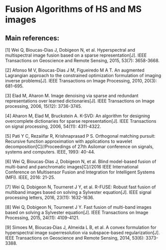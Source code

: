 # Fusion Algorithms of HS and MS images

## Main references:

[1] Wei Q, Bioucas-Dias J, Dobigeon N, et al. Hyperspectral and multispectral image fusion based on a sparse representation[J]. IEEE Transactions on Geoscience and Remote Sensing, 2015, 53(7): 3658-3668.

[2] Afonso M V, Bioucas-Dias J M, Figueiredo M A T. An augmented Lagrangian approach to the constrained optimization formulation of imaging inverse problems[J]. IEEE Transactions on Image Processing, 2010, 20(3): 681-695.

[3] Elad M, Aharon M. Image denoising via sparse and redundant representations over learned dictionaries[J]. IEEE Transactions on Image processing, 2006, 15(12): 3736-3745.

[4] Aharon M, Elad M, Bruckstein A. K-SVD: An algorithm for designing overcomplete dictionaries for sparse representation[J]. IEEE Transactions on signal processing, 2006, 54(11): 4311-4322.

[5] Pati Y C, Rezaiifar R, Krishnaprasad P S. Orthogonal matching pursuit: Recursive function approximation with applications to wavelet decomposition[C]//Proceedings of 27th Asilomar conference on signals, systems and computers. IEEE, 1993: 40-44.

[6] Wei Q, Bioucas-Dias J, Dobigeon N, et al. Blind model-based fusion of multi-band and panchromatic images[C]//2016 IEEE International Conference on Multisensor Fusion and Integration for Intelligent Systems (MFI). IEEE, 2016: 21-25.

[7] Wei Q, Dobigeon N, Tourneret J Y, et al. R-FUSE: Robust fast fusion of multiband images based on solving a Sylvester equation[J]. IEEE signal processing letters, 2016, 23(11): 1632-1636.

[8] Wei Q, Dobigeon N, Tourneret J Y. Fast fusion of multi-band images based on solving a Sylvester equation[J]. IEEE Transactions on Image Processing, 2015, 24(11): 4109-4121.

[9] Simoes M, Bioucas‐Dias J, Almeida L B, et al. A convex formulation for hyperspectral image superresolution via subspace-based regularization[J]. IEEE Transactions on Geoscience and Remote Sensing, 2014, 53(6): 3373-3388.